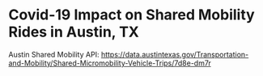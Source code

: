# Covid-19 Impact on Shared Mobility Rides in Austin, TX

Austin Shared Mobility API: https://data.austintexas.gov/Transportation-and-Mobility/Shared-Micromobility-Vehicle-Trips/7d8e-dm7r

